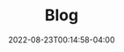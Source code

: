 ---
title: "Blog"
description: "Tyler Kennedy's Blog - Read my latest posts about building software products"
date: 2022-08-23T00:14:58-04:00
draft: false
---
